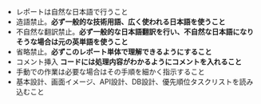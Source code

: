 - レポートは自然な日本語で行うこと
- 造語禁止。**必ず一般的な技術用語、広く使われる日本語を使うこと**
- 不自然な翻訳禁止。**必ず一般的な日本語翻訳を行い、不自然な日本語になりそうな場合は元の英単語を使うこと**
- 省略禁止。**必ずこのレポート単体で理解できるようにすること**
- コメント挿入 **コードには処理内容がわかるようにコメントを入れること**
- 手動での作業は必要な場合はその手順を細かく指示すること
- 基本設計、画面イメージ、API設計、DB設計、優先順位タスクリストを読み込むこと
